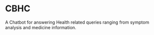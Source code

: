 # CBHC

A Chatbot for answering Health related queries ranging from symptom analysis and medicine information.
